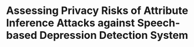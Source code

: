 # Assessing Privacy Risks of Attribute Inference Attacks against Speech-based Depression Detection System
